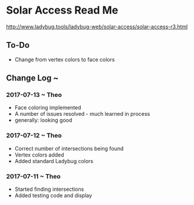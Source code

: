 

Solar Access Read Me
===

<http://www.ladybug.tools/ladybug-web/solar-access/solar-access-r3.html>


## To-Do

* Change from vertex colors to face colors

## Change Log ~ 


### 2017-07-13 ~ Theo

* Face coloring implemented
* A number of issues resolved - much learned in process
* generally: looking good


### 2017-07-12 ~ Theo

* Correct number of intersections being found
* Vertex colors added
* Added standard Ladybug colors


### 2017-07-11 ~ Theo

* Started finding intersections
* Added testing code and display 